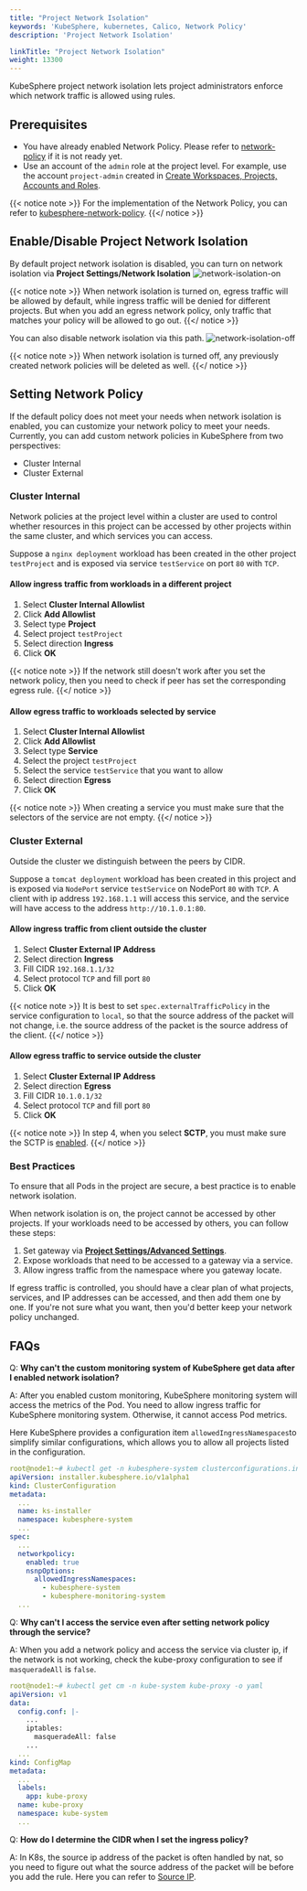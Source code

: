 ```yaml
---
title: "Project Network Isolation"
keywords: 'KubeSphere, kubernetes, Calico, Network Policy'
description: 'Project Network Isolation'

linkTitle: "Project Network Isolation"
weight: 13300
---
```


KubeSphere project network isolation lets project administrators enforce which network traffic is allowed using rules.

## Prerequisites

- You have already enabled Network Policy. Please refer to [network-policy](../../pluggable-components/network-policy) if it is not ready yet.
- Use an account of the `admin` role at the project level. For example, use the account `project-admin` created in [Create Workspaces, Projects, Accounts and Roles](../../quick-start/create-workspace-and-project/).

{{< notice note >}}
For the implementation of the Network Policy, you can refer to [kubesphere-network-policy](https://github.com/kubesphere/community/blob/master/sig-network/concepts-and-designs/kubesphere-network-policy.md).
{{</ notice >}}

## Enable/Disable Project Network Isolation

By default project network isolation is disabled, you can turn on network isolation via **Project Settings/Network Isolation**
![network-isolation-on](/images/docs/project-administration/network-isolation-on.png)

{{< notice note >}}
When network isolation is turned on, egress traffic will be allowed by default, while ingress traffic will be denied for
 different projects. But when you add an egress network policy, only traffic that matches your policy will be allowed to go out.
{{</ notice >}}

You can also disable network isolation via this path.
![network-isolation-off](/images/docs/project-administration/network-isolation-off.png)

{{< notice note >}}
When network isolation is turned off, any previously created network policies will be deleted as well.
{{</ notice >}}

## Setting Network Policy

If the default policy does not meet your needs when network isolation is enabled, you can customize your network policy
to meet your needs. Currently, you can add custom network policies in KubeSphere from two perspectives:

- Cluster Internal
- Cluster External

### Cluster Internal

Network policies at the project level within a cluster are used to control whether resources in this project can be accessed by other projects within the same cluster, and which services you can access.

Suppose a `nginx deployment` workload has been created in the other project `testProject` and is exposed via service `testService` on port `80` with `TCP`.

#### Allow ingress traffic from workloads in a different project

1. Select **Cluster Internal Allowlist**
2. Click **Add Allowlist**
3. Select type **Project**
4. Select project `testProject`
5. Select direction **Ingress**
6. Click **OK**

{{< notice note >}}
If the network still doesn't work after you set the network policy, then you need to check if peer has set the corresponding egress rule.
{{</ notice >}}

#### Allow egress traffic to workloads selected by service

1. Select **Cluster Internal Allowlist**
2. Click **Add Allowlist**
3. Select type **Service**
4. Select the project `testProject`
5. Select the service `testService` that you want to allow
6. Select direction **Egress**
7. Click **OK**

{{< notice note >}}
When creating a service you must make sure that the selectors of the service are not empty.
{{</ notice >}}

### Cluster External

Outside the cluster we distinguish between the peers by CIDR.

Suppose a `tomcat deployment` workload has been created in this project  and is exposed via `NodePort` service `testService` on NodePort `80` with `TCP`.
A client with ip address `192.168.1.1` will access this service, and the service will have access to the address `http://10.1.0.1:80`.

#### Allow ingress traffic from client outside the cluster

1. Select **Cluster External IP Address**
2. Select direction **Ingress**
3. Fill CIDR `192.168.1.1/32`
4. Select protocol `TCP` and fill port `80`
5. Click **OK**

{{< notice note >}}
It is best to set `spec.externalTrafficPolicy` in the service configuration to `local`, so that the source address of the packet will not change, i.e. the source address of the packet is the source address of the client.
{{</ notice >}}

#### Allow egress traffic to service outside the cluster

1. Select **Cluster External IP Address**
2. Select direction **Egress**
3. Fill CIDR `10.1.0.1/32`
4. Select protocol `TCP` and fill port `80`
5. Click **OK**

{{< notice note >}}
In step 4, when you select **SCTP**, you must make sure the SCTP is [enabled](https://kubernetes.io/docs/concepts/services-networking/network-policies/#sctp-support).
{{</ notice >}}

### Best Practices

To ensure that all Pods in the project are secure, a best practice is to enable network isolation.

When network isolation is on, the project cannot be accessed by other projects.  If your workloads need to be accessed by others, you can follow these steps:

1. Set gateway via **[Project Settings/Advanced Settings](../project-gateway/)**.
2. Expose workloads that need to be accessed to a gateway via a service.
3. Allow ingress traffic from the namespace where you gateway locate.

If egress traffic is controlled, you should have a clear plan of what projects, services, and IP addresses can be accessed, and then add them one by one.
If you're not sure what you want, then you'd better keep your network policy unchanged.

## FAQs

Q: **Why can't the custom monitoring system of KubeSphere get data after I enabled network isolation?**

A: After you enabled custom monitoring, KubeSphere monitoring system will access the metrics of the Pod. You need to allow ingress traffic for KubeSphere monitoring system. Otherwise, it cannot access Pod metrics.

Here KubeSphere provides a configuration item `allowedIngressNamespaces`to simplify similar configurations, which allows you to allow all projects
 listed in the configuration.

```yaml
root@node1:~# kubectl get -n kubesphere-system clusterconfigurations.installer.kubesphere.io  ks-installer -o yaml
apiVersion: installer.kubesphere.io/v1alpha1
kind: ClusterConfiguration
metadata:
  ...
  name: ks-installer
  namespace: kubesphere-system
  ...
spec:
  ...
  networkpolicy:
    enabled: true
    nsnpOptions:
      allowedIngressNamespaces:
        - kubesphere-system
        - kubesphere-monitoring-system
  ...
```

Q: **Why can't I access the service even after setting network policy through the service?**

A: When you add a network policy and access the service via cluster ip, if the network is not
   working, check the kube-proxy configuration to see if `masqueradeAll` is `false`.

   ```yaml
   root@node1:~# kubectl get cm -n kube-system kube-proxy -o yaml
   apiVersion: v1
   data:
     config.conf: |-
       ...
       iptables:
         masqueradeAll: false
       ...  
     ...
   kind: ConfigMap
   metadata:
     ...
     labels:
       app: kube-proxy
     name: kube-proxy
     namespace: kube-system
     ...
   ```

Q: **How do I determine the CIDR when I set the ingress policy?**

A: In K8s, the source ip address of the packet is often handled by nat,
   so you need to figure out what the source address of the packet will be before you add the rule.
   Here you can refer to [Source IP](https://github.com/kubesphere/community/blob/master/sig-network/concepts-and-designs/kubesphere-network-policy.md#source-ip).
